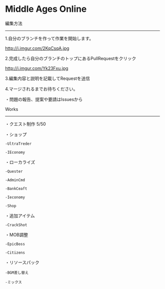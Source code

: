 Middle Ages Online
==================

編集方法
________
1.自分のブランチを作って作業を開始します。

http://i.imgur.com/2KqCsqA.jpg

2.完成したら自分のブランチのトップにあるPullRequestをクリック

http://i.imgur.com/Yk23Fxu.jpg

3.編集内容と説明を記載してRequestを送信


4.マージされるまでお待ちください。

・問題の報告、提案や要請はIssuesから


Works
_____

・クエスト制作 5/50

・ショップ

    -UltraTreder

    -IEconomy

・ローカライズ 

    -Quester

    -AdminCmd

    -BankCeaft

    -Ieconomy

    -Shop
・追加アイテム

    -CrackShot

・MOB調整

    -EpicBoss

    -Citizens

・リソースパック

    -BGM差し替え

    -ミックス
